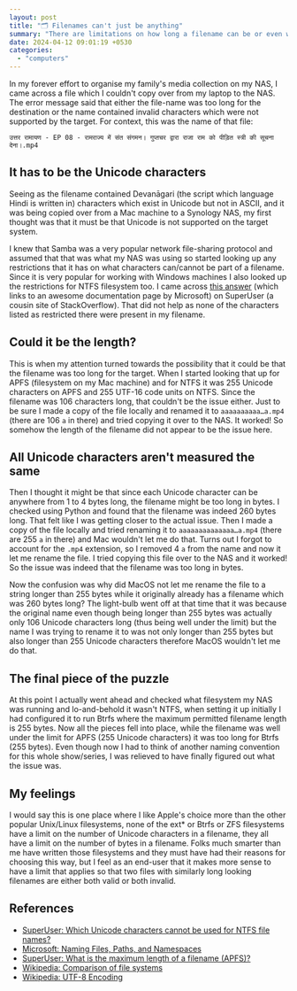 ```yaml
---
layout: post
title: "🗂 Filenames can't just be anything"
summary: "There are limitations on how long a filename can be or even what characters it can contain. And they differ across different filesystems."
date: 2024-04-12 09:01:19 +0530
categories:
  - "computers"
---
```


In my forever effort to organise my family's media collection on my NAS, I came across a file which I couldn't copy over from my laptop to the NAS. The error message said that either the file-name was too long for the destination or the name contained invalid characters which were not supported by the target. For context, this was the name of that file:

```text
उत्तर रामायण - EP 08 - रामराज्य में संत संगमन। गुप्तचर द्वारा राजा राम को पीड़ित स्त्री की सूचना देना।.mp4
```

## It has to be the Unicode characters

Seeing as the filename contained Devanāgari (the script which language Hindi is written in) characters which exist in Unicode but not in ASCII, and it was being copied over from a Mac machine to a Synology NAS, my first thought was that it must be that Unicode is not supported on the target system.

I knew that Samba was a very popular network file-sharing protocol and assumed that that was what my NAS was using so started looking up any restrictions that it has on what characters can/cannot be part of a filename. Since it is very popular for working with Windows machines I also looked up the restrictions for NTFS filesystem too. I came across [this answer](https://superuser.com/a/1699196) (which links to an awesome documentation page by Microsoft) on SuperUser (a cousin site of StackOverflow). That did not help as none of the characters listed as restricted there were present in my filename.

## Could it be the length?

This is when my attention turned towards the possibility that it could be that the filename was too long for the target. When I started looking that up for APFS (filesystem on my Mac machine) and for NTFS it was 255 Unicode characters on APFS and 255 UTF-16 code units on NTFS. Since the filename was 106 characters long, that couldn't be the issue either. Just to be sure I made a copy of the file locally and renamed it to `aaaaaaaaaa…a.mp4` (there are 106 `a` in there) and tried copying it over to the NAS. It worked! So somehow the length of the filename did not appear to be the issue here.

## All Unicode characters aren't measured the same

Then I thought it might be that since each Unicode character can be anywhere from 1 to 4 bytes long, the filename might be too long in bytes. I checked using Python and found that the filename was indeed 260 bytes long. That felt like I was getting closer to the actual issue. Then I made a copy of the file locally and tried renaming it to `aaaaaaaaaaaaaa…a.mp4` (there are 255 `a` in there) and Mac wouldn't let me do that. Turns out I forgot to account for the `.mp4` extension, so I removed 4 `a` from the name and now it let me rename the file. I tried copying this file over to the NAS and it worked! So the issue was indeed that the filename was too long in bytes.

Now the confusion was why did MacOS not let me rename the file to a string longer than 255 bytes while it originally already has a filename which was 260 bytes long? The light-bulb went off at that time that it was because the original name even though being longer than 255 bytes was actually only 106 Unicode characters long (thus being well under the limit) but the name I was trying to rename it to was not only longer than 255 bytes but also longer than 255 Unicode characters therefore MacOS wouldn't let me do that.

## The final piece of the puzzle

At this point I actually went ahead and checked what filesystem my NAS was running and lo-and-behold it wasn't NTFS, when setting it up initially I had configured it to run Btrfs where the maximum permitted filename length is 255 bytes. Now all the pieces fell into place, while the filename was well under the limit for APFS (255 Unicode characters) it was too long for Btrfs (255 bytes). Even though now I had to think of another naming convention for this whole show/series, I was relieved to have finally figured out what the issue was.

## My feelings

I would say this is one place where I like Apple's choice more than the other popular Unix/Linux filesystems, none of the ext* or Btrfs or ZFS filesystems have a limit on the number of Unicode characters in a filename, they all have a limit on the number of bytes in a filename. Folks much smarter than me have written those filesystems and they must have had their reasons for choosing this way, but I feel as an end-user that it makes more sense to have a limit that applies so that two files with similarly long looking filenames are either both valid or both invalid.

## References

- [SuperUser: Which Unicode characters cannot be used for NTFS file names?](https://superuser.com/a/1699196)
- [Microsoft: Naming Files, Paths, and Namespaces](https://learn.microsoft.com/en-us/windows/win32/fileio/naming-a-file#naming-conventions)
- [SuperUser: What is the maximum length of a filename (APFS)?](https://superuser.com/a/1561487)
- [Wikipedia: Comparison of file systems](https://en.wikipedia.org/wiki/Comparison_of_file_systems#Limits)
- [Wikipedia: UTF-8 Encoding](https://en.wikipedia.org/wiki/UTF-8#Encoding)
